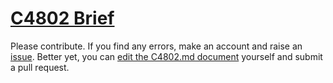# [C4802 Brief](C4802.md)

Please contribute. If you find any errors, make an account and raise an
[issue][1]. Better yet, you can [edit the C4802.md document][2] yourself and
submit a pull request.

[1]: https://github.com/brevityabove/briefabove/issues
[2]: https://github.com/brevityabove/briefabove/edit/master/th-57/C4802/C4802.md
